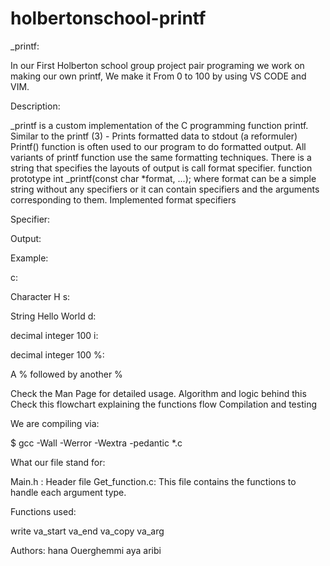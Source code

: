 # holbertonschool-printf
_printf:

In our First Holberton school group project pair programing we work on making our own printf,
We make it From 0 to 100 by using VS CODE and VIM.

Description: 

_printf is a custom implementation of the C programming function printf. Similar to the printf (3) - Prints formatted data to stdout
(a reformuler)
Printf() function is often used to our program to do formatted output. All variants of printf function use the same formatting techniques. There is a string that specifies the layouts of output is call format specifier.
function prototype
int _printf(const char *format, ...);
where format can be a simple string without any specifiers or it can contain specifiers and the arguments corresponding to them.
Implemented format specifiers
 
Specifier:

Output:

Example:

c:

Character
H
s:

String
Hello World
d:

decimal integer
100
i:

decimal integer
100
%:

A % followed by another
%

 
Check the Man Page for detailed usage.
Algorithm and logic behind this
Check this flowchart explaining the functions flow
Compilation and testing

We are compiling via:

$ gcc -Wall -Werror -Wextra -pedantic *.c

What our file stand for:

Main.h : Header file
Get_function.c:  This file contains the functions to handle each argument type.

Functions used:

write
va_start
va_end
va_copy
va_arg
 
 Authors:
 hana Ouerghemmi
 aya aribi
 